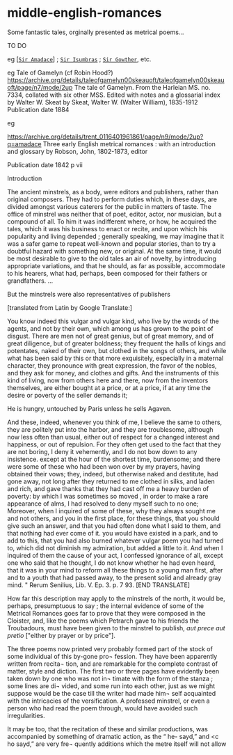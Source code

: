 # middle-english-romances
Some fantastic tales, orginally presented as metrical poems...

TO DO 

eg  [[`Sir Amadace`](https://middleenglishromance.org.uk/mer/50)] ; [`Sir Isumbras`](https://middleenglishromance.org.uk/mer/58) ; [`Sir Gowther`](https://middleenglishromance.org.uk/mer/57), etc.


eg Tale of Gamelyn (cf Robin Hood?) https://archive.org/details/taleofgamelyn00skeauoft/taleofgamelyn00skeauoft/page/n7/mode/2up
The tale of Gamelyn. From the Harleian MS. no. 7334, collated with six other MSS. Edited with notes and a glossarial index by Walter W. Skeat by Skeat, Walter W. (Walter William), 1835-1912 Publication date 1884

eg


https://archive.org/details/trent_0116401961861/page/n9/mode/2up?q=amadace
Three early English metrical romances : with an introduction and glossary
by Robson, John, 1802-1873, editor

Publication date 1842
p vii

Introduction

The ancient minstrels, as a body, were editors and publishers, rather than original composers. They had to perform duties which, in these days, are divided amongst various caterers for the public in matters of taste. The office of minstrel was neither that of poet, editor, actor, nor musician, but a compound of all. To him it was indifferent where, or how, he acquired the tales, which it was his business to enact or recite, and upon which his popularity and living depended ; generally speaking, we may imagine that it was a safer game to repeat well-known and popular stories, than to try a doubtful hazard with something new, or original. At the same time, it would be most desirable to give to the old tales an air of novelty, by introducing appropriate variations, and that he should, as far as possible, accommodate to his hearers, what had, perhaps, been composed for their fathers or grandfathers. ...

But the minstrels were also representatives of publishers

[translated from Latin by Google Translate:]

You know indeed this vulgar and vulgar kind, who live by the words of the agents, and not by their own, which among us has grown to the point of disgust. There are men not of great genius, but of great memory, and of great diligence, but of greater boldness; they frequent the halls of kings and potentates, naked of their own, but clothed in the songs of others, and while what has been said by this or that more exquisitely, especially in a maternal character, they pronounce with great expression, the favor of the nobles, and they ask for money, and clothes and gifts. And the instruments of this kind of living, now from others here and there, now from the inventors themselves, are either bought at a price, or at a price, if at any time the desire or poverty of the seller demands it;

He is hungry, untouched by Paris unless he sells Agaven.

And these, indeed, whenever you think of me, I believe the same to others, they are politely put into the harbor, and they are troublesome, although now less often than usual, either out of respect for a changed interest and happiness, or out of repulsion. For they often get used to the fact that they are not boring, I deny it vehemently, and I do not bow down to any insistence. except at the hour of the shortest time, burdensome; and there were some of these who had been won over by my prayers, having obtained their vows; they, indeed, but otherwise naked and destitute, had gone away, not long after they returned to me clothed in silks, and laden and rich, and gave thanks that they had cast off me a heavy burden of poverty: by which I was sometimes so moved , in order to make a rare appearance of alms, I had resolved to deny myself such to no one; Moreover, when I inquired of some of these, why they always sought me and not others, and you in the first place, for these things, that you should give such an answer, and that you had often done what I said to them, and that nothing had ever come of it. you would have existed in a park, and to add to this, that you had also burned whatever vulgar poem you had turned to, which did not diminish my admiration, but added a little to it. And when I inquired of them the cause of your act, I confessed ignorance of all, except one who said that he thought, I do not know whether he had even heard, that it was in your mind to reform all these things to a young man first, after and to a youth that had passed away, to the present solid and already gray mind. " Rerum Senilius, Lib. V. Ep. 3. p. 7 93. [END TRANSLATE]

How far this description may apply to the minstrels of the north, it would be, perhaps, presumptuous to say ; the internal evidence of some of the Metrical Romances goes far to prove that they were composed in the Cloister, and, like the poems which Petrarch gave to his friends the Troubadours, must have been given to the minstrel to publish, *aut prece aut pretio* ["either by prayer or by price"].

The three poems now printed very probably formed part of the stock of some individual of this by-gone pro¬ fession. They have been apparently written from recita¬ tion, and are remarkable for the complete contrast of matter, style and diction. The first two or three pages have evidently been taken down by one who was not in¬ timate with the form of the stanza ; some lines are di¬ vided, and some run into each other, just as we might suppose would be the case till the writer had made him¬ self acquainted with the intricacies of the versification. A professed minstrel, or even a person who had read the poem through, would have avoided such irregularities.

It may be too, that the recitation of these and similar productions, was accompanied by something of dramatic action, as the “ he- sayd,” and <c ho sayd,” are very fre¬ quently additions which the metre itself will not allow

